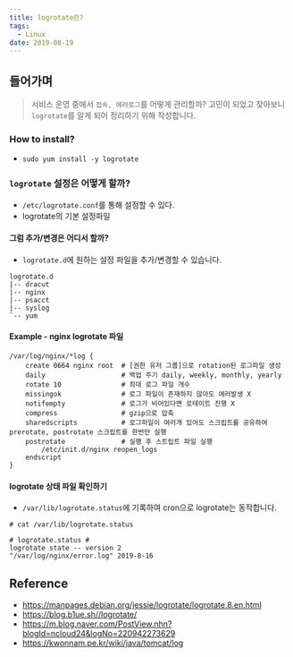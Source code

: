 ```yaml
---
title: logrotate란?
tags:
  - Linux
date: 2019-08-19
---
```


## 들어가며
> 서비스 운영 중에서 `접속, 에러로그`를 어떻게 관리할까? 고민이 되었고 찾아보니 `logrotate`를 알게 되어 정리하기 위해 작성합니다.

### How to install?
- `sudo yum install -y logrotate`

### `logrotate` 설정은 어떻게 할까?
- `/etc/logrotate.conf`를 통해 설정할 수 있다.
- logrotate의 기본 설정파일

#### 그럼 추가/변경은 어디서 할까?
- `logrotate.d`에 원하는 설정 파일을 추가/변경할 수 있습니다.

```
logrotate.d
|-- dracut
|-- nginx
|-- psacct
|-- syslog
`-- yum
```

#### Example - nginx logrotate 파일
```
/var/log/nginx/*log {
    create 0664 nginx root  # [권한 유저 그룹]으로 rotation된 로그파일 생성
    daily                   # 백업 주기 daily, weekly, monthly, yearly
    rotate 10               # 최대 로그 파일 개수
    missingok               # 로그 파일이 존재하지 않아도 에러발생 X
    notifempty              # 로그가 비어있다면 로테이트 진행 X
    compress                # gzip으로 압축
    sharedscripts           # 로그파일이 여러개 있어도 스크립트를 공유하여 prerotate, postrotate 스크립트를 한번만 실행
    postrotate              # 실행 후 스트립트 파일 실행
        /etc/init.d/nginx reopen_logs
    endscript
}
```


#### logrotate 상태 파일 확인하기
- `/var/lib/logrotate.status`에 기록하여 cron으로 logrotate는 동작합니다.

```
# cat /var/lib/logrotate.status

# logrotate.status #
logrotate state -- version 2
"/var/log/nginx/error.log" 2019-8-16
```


## Reference
- <https://manpages.debian.org/jessie/logrotate/logrotate.8.en.html>
- <https://blog.b1ue.sh//logrotate/>
- <https://m.blog.naver.com/PostView.nhn?blogId=ncloud24&logNo=220942273629>
- <https://kwonnam.pe.kr/wiki/java/tomcat/log>
